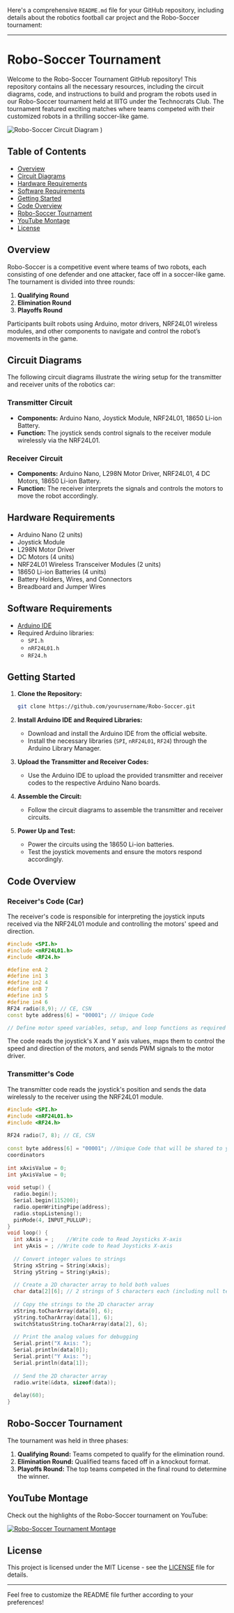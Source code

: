 Here's a comprehensive `README.md` file for your GitHub repository, including details about the robotics football car project and the Robo-Soccer tournament:

---

# Robo-Soccer Tournament

Welcome to the Robo-Soccer Tournament GitHub repository! This repository contains all the necessary resources, including the circuit diagrams, code, and instructions to build and program the robots used in our Robo-Soccer tournament held at IIITG under the Technocrats Club. The tournament featured exciting matches where teams competed with their customized robots in a thrilling soccer-like game.

![Robo-Soccer Circuit Diagram](https://github.com/Naman-jain-01/robotics_football_car/blob/main/image.png)
)

## Table of Contents

- [Overview](#overview)
- [Circuit Diagrams](#circuit-diagrams)
- [Hardware Requirements](#hardware-requirements)
- [Software Requirements](#software-requirements)
- [Getting Started](#getting-started)
- [Code Overview](#code-overview)
- [Robo-Soccer Tournament](#robo-soccer-tournament)
- [YouTube Montage](#youtube-montage)
- [License](#license)

## Overview

Robo-Soccer is a competitive event where teams of two robots, each consisting of one defender and one attacker, face off in a soccer-like game. The tournament is divided into three rounds:

1. **Qualifying Round**
2. **Elimination Round**
3. **Playoffs Round**

Participants built robots using Arduino, motor drivers, NRF24L01 wireless modules, and other components to navigate and control the robot’s movements in the game.

## Circuit Diagrams

The following circuit diagrams illustrate the wiring setup for the transmitter and receiver units of the robotics car:

### Transmitter Circuit
- **Components:** Arduino Nano, Joystick Module, NRF24L01, 18650 Li-ion Battery.
- **Function:** The joystick sends control signals to the receiver module wirelessly via the NRF24L01.

### Receiver Circuit
- **Components:** Arduino Nano, L298N Motor Driver, NRF24L01, 4 DC Motors, 18650 Li-ion Battery.
- **Function:** The receiver interprets the signals and controls the motors to move the robot accordingly.

## Hardware Requirements

- Arduino Nano (2 units)
- Joystick Module
- L298N Motor Driver
- DC Motors (4 units)
- NRF24L01 Wireless Transceiver Modules (2 units)
- 18650 Li-ion Batteries (4 units)
- Battery Holders, Wires, and Connectors
- Breadboard and Jumper Wires

## Software Requirements

- [Arduino IDE](https://www.arduino.cc/en/software)
- Required Arduino libraries:
  - `SPI.h`
  - `nRF24L01.h`
  - `RF24.h`

## Getting Started

1. **Clone the Repository:**
   ```bash
   git clone https://github.com/yourusername/Robo-Soccer.git
   ```
2. **Install Arduino IDE and Required Libraries:**
   - Download and install the Arduino IDE from the official website.
   - Install the necessary libraries (`SPI`, `nRF24L01`, `RF24`) through the Arduino Library Manager.

3. **Upload the Transmitter and Receiver Codes:**
   - Use the Arduino IDE to upload the provided transmitter and receiver codes to the respective Arduino Nano boards.

4. **Assemble the Circuit:**
   - Follow the circuit diagrams to assemble the transmitter and receiver circuits.

5. **Power Up and Test:**
   - Power the circuits using the 18650 Li-ion batteries.
   - Test the joystick movements and ensure the motors respond accordingly.

## Code Overview

### Receiver's Code (Car)

The receiver's code is responsible for interpreting the joystick inputs received via the NRF24L01 module and controlling the motors' speed and direction.

```cpp
#include <SPI.h> 
#include <nRF24L01.h> 
#include <RF24.h> 

#define enA 2   
#define in1 3 
#define in2 4 
#define enB 7    
#define in3 5 
#define in4 6 
RF24 radio(8,9); // CE, CSN 
const byte address[6] = "00001"; // Unique Code

// Define motor speed variables, setup, and loop functions as required
```

The code reads the joystick's X and Y axis values, maps them to control the speed and direction of the motors, and sends PWM signals to the motor driver.

### Transmitter's Code

The transmitter code reads the joystick's position and sends the data wirelessly to the receiver using the NRF24L01 module.
```cpp
#include <SPI.h> 
#include <nRF24L01.h> 
#include <RF24.h> 
 
RF24 radio(7, 8); // CE, CSN 
 
const byte address[6] = "00001"; //Unique Code that will be shared to you by the 
coordinators 
 
int xAxisValue = 0; 
int yAxisValue = 0; 
 
void setup() { 
  radio.begin(); 
  Serial.begin(115200); 
  radio.openWritingPipe(address); 
  radio.stopListening(); 
  pinMode(4, INPUT_PULLUP); 
} 
void loop() { 
  int xAxis = ;    //Write code to Read Joysticks X-axis 
  int yAxis = ; //Write code to Read Joysticks X-axis 
   
  // Convert integer values to strings 
  String xString = String(xAxis); 
  String yString = String(yAxis); 
 
  // Create a 2D character array to hold both values 
  char data[2][6]; // 2 strings of 5 characters each (including null terminator) 
 
  // Copy the strings to the 2D character array 
  xString.toCharArray(data[0], 6); 
  yString.toCharArray(data[1], 6); 
  switchStatusString.toCharArray(data[2], 6); 
 
  // Print the analog values for debugging 
  Serial.print("X Axis: "); 
  Serial.println(data[0]); 
  Serial.print("Y Axis: "); 
  Serial.println(data[1]); 
 
  // Send the 2D character array 
  radio.write(&data, sizeof(data)); 
 
  delay(60); 
} 
```

## Robo-Soccer Tournament

The tournament was held in three phases:

1. **Qualifying Round:** Teams competed to qualify for the elimination round.
2. **Elimination Round:** Qualified teams faced off in a knockout format.
3. **Playoffs Round:** The top teams competed in the final round to determine the winner.

## YouTube Montage

Check out the highlights of the Robo-Soccer tournament on YouTube:

[![Robo-Soccer Tournament Montage](https://img.youtube.com/vi/YOUR_VIDEO_ID/0.jpg)](https://www.youtube.com/watch?v=YOUR_VIDEO_ID)

## License

This project is licensed under the MIT License - see the [LICENSE](LICENSE) file for details.

---

Feel free to customize the README file further according to your preferences!
